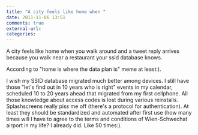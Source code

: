```yaml
---
title: "A city feels like home when "
date: 2011-11-06 13:51
comments: true
external-url:
categories:
---
```

A city feels like home when you walk around and a tweet reply arrives because you walk near a restaurant your ssid database knows.  
  
According to "home is where the data plan is" meme at least:).  
  
I wish my SSID database migrated much better among devices. I still have those "let's find out in 10 years who is right" events in my calendar, scheduled 10 to 20 years ahead that migrated from my first cellphone. All those knowledge about access codes is lost during various reinstalls. Splashscreens really piss me off (there's a protocol for authentication). At least they should be standardized and automated after first use (how many times will I have to agree to the terms and conditions of Wien-Schwechat airport in my life? I already did. Like 50 times:).  
